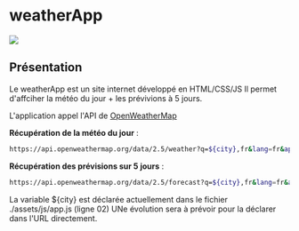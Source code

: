 # weatherApp
![](https://zupimages.net/up/22/22/3w39.png)


## Présentation

Le weatherApp est un site internet développé en HTML/CSS/JS
Il permet d'affciher la météo du jour + les prévivions à 5 jours.

L'application appel l'API de [OpenWeatherMap](https://openweathermap.org/)

**Récupération de la météo du jour** :
```bash
https://api.openweathermap.org/data/2.5/weather?q=${city},fr&lang=fr&appid=c21a75b667d6f7abb81f118dcf8d4611&units=metric

```

**Récupération des prévisions sur 5 jours** :
```bash
https://api.openweathermap.org/data/2.5/forecast?q=${city},fr&lang=fr&appid=c21a75b667d6f7abb81f118dcf8d4611&units=metric 

```

La variable ${city} est déclarée actuellement dans le fichier ./assets/js/app.js  (ligne 02)
UNe évolution sera à prévoir pour la déclarer dans l'URL directement.